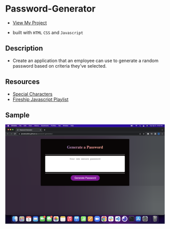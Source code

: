 # Password-Generator
* [View My Project](https://jessebubble.github.io/password-generator/)
- built with `HTML` `CSS` and `Javascript`

## Description
- Create an application that an employee can use to generate a random password based on criteria they’ve selected.

## Resources
* [Special Characters](https://owasp.org/www-community/password-special-characters)
* [Fireship Javascript Playlist](https://www.youtube.com/playlist?list=PL0vfts4VzfNixzfaQWwDUg3W5TRbE7CyI)
## Sample
![screenshot](./assets/images/screenshot.png)

